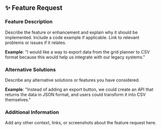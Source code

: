 <!-- .gitlab/issue_templates/Feature_Request.md -->

## ✨ Feature Request

### Feature Description
Describe the feature or enhancement and explain why it should be implemented. Include a code example if applicable. Link to relevant problems or issues if it relates.

**Example**: "I would like a way to export data from the grid planner to CSV format because this would help us integrate with our legacy systems."

### Alternative Solutions
Describe any alternative solutions or features you have considered.

**Example**: "Instead of adding an export button, we could create an API that returns the data in JSON format, and users could transform it into CSV themselves."

### Additional Information
Add any other context, links, or screenshots about the feature request here.
